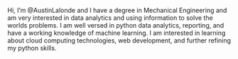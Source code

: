 Hi, I’m @AustinLalonde and I have a degree in Mechanical Engineering and am very interested in data analytics and using information to solve the worlds problems. I am well versed in python data analytics, reporting, and have a working knowledge of machine learning. I am interested in learning about cloud computing technologies, web development, and further refining my python skills. 
